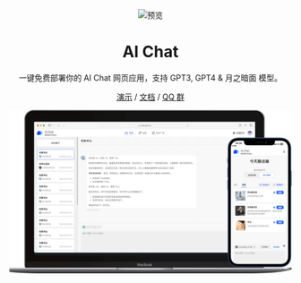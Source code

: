 <div align="center">
<img src="https://chat.aieo.cn/icon.png" alt="预览"/>
<h1 align="center">AI Chat</h1>

一键免费部署你的 AI Chat 网页应用，支持 GPT3, GPT4 & 月之暗面 模型。

[演示](https://chat.aieo.cn/) / [文档](https://doc.aieo.cn) / [QQ 群](http://qm.qq.com/cgi-bin/qm/qr?_wv=1027&k=AIsMexhHerWYjLxLhN3hbno6Xzuzf-aa&authKey=0nm%2B0fzej3aXE9xuD%2FPHnsPW0ozchSeOeNBKdm9svJzGRy2mf24GkXS5j7Elykpq&noverify=0&group_code=143559505)

![主界面](./public/preview.png)

</div>
